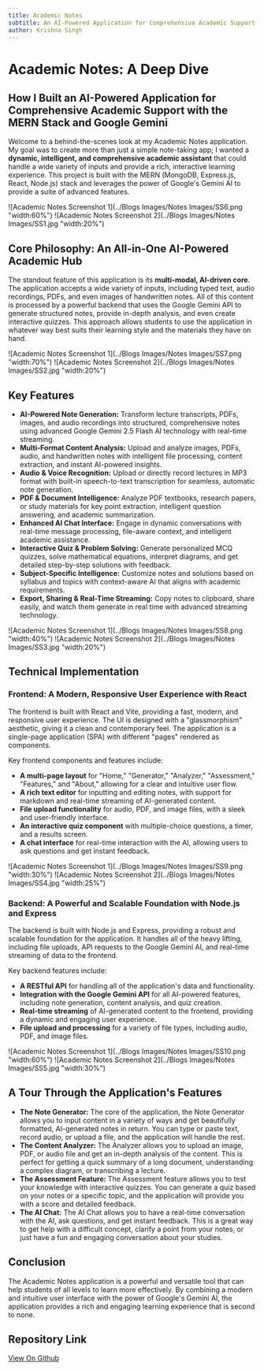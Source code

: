 ```yaml
---
title: Academic Notes
subtitle: An AI-Powered Application for Comprehensive Academic Support
author: Krishna Singh
---
```


# Academic Notes: A Deep Dive

## How I Built an AI-Powered Application for Comprehensive Academic Support with the MERN Stack and Google Gemini

Welcome to a behind-the-scenes look at my Academic Notes application. My goal was to create more than just a simple note-taking app; I wanted a **dynamic, intelligent, and comprehensive academic assistant** that could handle a wide variety of inputs and provide a rich, interactive learning experience. This project is built with the MERN (MongoDB, Express.js, React, Node.js) stack and leverages the power of Google's Gemini AI to provide a suite of advanced features.

![Academic Notes Screenshot 1](../Blogs Images/Notes Images/SS6.png "width:60%")
![Academic Notes Screenshot 2](../Blogs Images/Notes Images/SS1.jpg "width:20%")

## Core Philosophy: An All-in-One AI-Powered Academic Hub

The standout feature of this application is its **multi-modal, AI-driven core**. The application accepts a wide variety of inputs, including typed text, audio recordings, PDFs, and even images of handwritten notes. All of this content is processed by a powerful backend that uses the Google Gemini API to generate structured notes, provide in-depth analysis, and even create interactive quizzes. This approach allows students to use the application in whatever way best suits their learning style and the materials they have on hand.

![Academic Notes Screenshot 1](../Blogs Images/Notes Images/SS7.png "width:70%")
![Academic Notes Screenshot 2](../Blogs Images/Notes Images/SS2.jpg "width:20%")

## Key Features

* **AI-Powered Note Generation:** Transform lecture transcripts, PDFs, images, and audio recordings into structured, comprehensive notes using advanced Google Gemini 2.5 Flash AI technology with real-time streaming.
* **Multi-Format Content Analysis:** Upload and analyze images, PDFs, audio, and handwritten notes with intelligent file processing, content extraction, and instant AI-powered insights.
* **Audio & Voice Recognition:** Upload or directly record lectures in MP3 format with built-in speech-to-text transcription for seamless, automatic note generation.
* **PDF & Document Intelligence:** Analyze PDF textbooks, research papers, or study materials for key point extraction, intelligent question answering, and academic summarization.
* **Enhanced AI Chat Interface:** Engage in dynamic conversations with real-time message processing, file-aware context, and intelligent academic assistance.
* **Interactive Quiz & Problem Solving:** Generate personalized MCQ quizzes, solve mathematical equations, interpret diagrams, and get detailed step-by-step solutions with feedback.
* **Subject-Specific Intelligence:** Customize notes and solutions based on syllabus and topics with context-aware AI that aligns with academic requirements.
* **Export, Sharing & Real-Time Streaming:** Copy notes to clipboard, share easily, and watch them generate in real time with advanced streaming technology.

![Academic Notes Screenshot 1](../Blogs Images/Notes Images/SS8.png "width:40%")
![Academic Notes Screenshot 2](../Blogs Images/Notes Images/SS3.jpg "width:20%")

## Technical Implementation

### Frontend: A Modern, Responsive User Experience with React

The frontend is built with React and Vite, providing a fast, modern, and responsive user experience. The UI is designed with a "glassmorphism" aesthetic, giving it a clean and contemporary feel. The application is a single-page application (SPA) with different "pages" rendered as components.

Key frontend components and features include:

* **A multi-page layout** for "Home," "Generator," "Analyzer," "Assessment," "Features," and "About," allowing for a clear and intuitive user flow.
* **A rich text editor** for inputting and editing notes, with support for markdown and real-time streaming of AI-generated content.
* **File upload functionality** for audio, PDF, and image files, with a sleek and user-friendly interface.
* **An interactive quiz component** with multiple-choice questions, a timer, and a results screen.
* **A chat interface** for real-time interaction with the AI, allowing users to ask questions and get instant feedback.

![Academic Notes Screenshot 1](../Blogs Images/Notes Images/SS9.png "width:30%")
![Academic Notes Screenshot 2](../Blogs Images/Notes Images/SS4.jpg "width:25%")

### Backend: A Powerful and Scalable Foundation with Node.js and Express

The backend is built with Node.js and Express, providing a robust and scalable foundation for the application. It handles all of the heavy lifting, including file uploads, API requests to the Google Gemini AI, and real-time streaming of data to the frontend.

Key backend features include:

* **A RESTful API** for handling all of the application's data and functionality.
* **Integration with the Google Gemini API** for all AI-powered features, including note generation, content analysis, and quiz creation.
* **Real-time streaming** of AI-generated content to the frontend, providing a dynamic and engaging user experience.
* **File upload and processing** for a variety of file types, including audio, PDF, and image files.

![Academic Notes Screenshot 1](../Blogs Images/Notes Images/SS10.png "width:60%")
![Academic Notes Screenshot 2](../Blogs Images/Notes Images/SS5.jpg "width:30%")

## A Tour Through the Application's Features

* **The Note Generator:** The core of the application, the Note Generator allows you to input content in a variety of ways and get beautifully formatted, AI-generated notes in return. You can type or paste text, record audio, or upload a file, and the application will handle the rest.
* **The Content Analyzer:** The Analyzer allows you to upload an image, PDF, or audio file and get an in-depth analysis of the content. This is perfect for getting a quick summary of a long document, understanding a complex diagram, or transcribing a lecture.
* **The Assessment Feature:** The Assessment feature allows you to test your knowledge with interactive quizzes. You can generate a quiz based on your notes or a specific topic, and the application will provide you with a score and detailed feedback.
* **The AI Chat:** The AI Chat allows you to have a real-time conversation with the AI, ask questions, and get instant feedback. This is a great way to get help with a difficult concept, clarify a point from your notes, or just have a fun and engaging conversation about your studies.

## Conclusion

The Academic Notes application is a powerful and versatile tool that can help students of all levels to learn more effectively. By combining a modern and intuitive user interface with the power of Google's Gemini AI, the application provides a rich and engaging learning experience that is second to none.

## Repository Link

[View On Github](https://github.com/krishnasinghprojects/AcademicNotes)